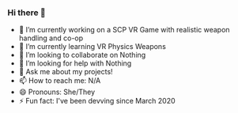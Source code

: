 ### Hi there 👋

- 🔭 I’m currently working on a SCP VR Game with realistic weapon handling and co-op
- 🌱 I’m currently learning VR Physics Weapons
- 👯 I’m looking to collaborate on Nothing
- 🤔 I’m looking for help with Nothing
- 💬 Ask me about my projects!
- 📫 How to reach me: N/A
- 😄 Pronouns: She/They
- ⚡ Fun fact: I've been devving since March 2020
